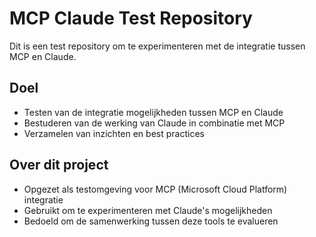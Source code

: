 # MCP Claude Test Repository

Dit is een test repository om te experimenteren met de integratie tussen MCP en Claude.

## Doel
- Testen van de integratie mogelijkheden tussen MCP en Claude
- Bestuderen van de werking van Claude in combinatie met MCP
- Verzamelen van inzichten en best practices

## Over dit project
- Opgezet als testomgeving voor MCP (Microsoft Cloud Platform) integratie
- Gebruikt om te experimenteren met Claude's mogelijkheden
- Bedoeld om de samenwerking tussen deze tools te evalueren